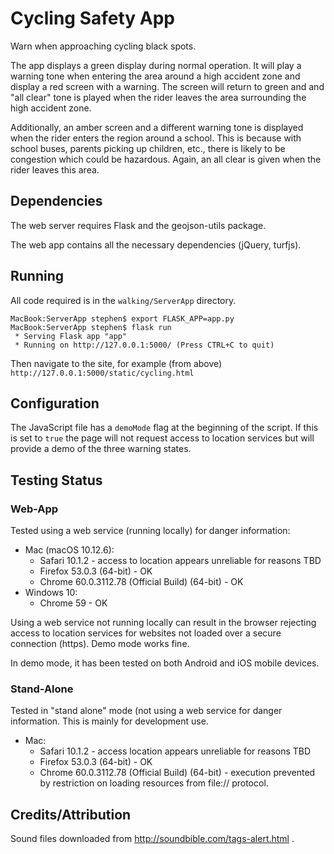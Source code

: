 # Cycling Safety App

Warn when approaching cycling black spots.

The app displays a green display during normal operation. It will play a warning tone when entering the area around a high accident zone and display a red screen with a warning. The screen will return to green and and "all clear" tone is played when the rider leaves the area surrounding the high accident zone.

Additionally, an amber screen and a different warning tone is displayed when the rider enters the region around a school. This is because with school buses, parents picking up children, etc., there is likely to be congestion which could be hazardous. Again, an all clear is given when the rider leaves this area.

## Dependencies

The web server requires Flask and the geojson-utils package.

The web app contains all the necessary dependencies (jQuery, turfjs).

## Running

All code required is in the ```walking/ServerApp``` directory.

```
MacBook:ServerApp stephen$ export FLASK_APP=app.py
MacBook:ServerApp stephen$ flask run
 * Serving Flask app "app"
 * Running on http://127.0.0.1:5000/ (Press CTRL+C to quit)
```

Then navigate to the site, for example (from above) ```http://127.0.0.1:5000/static/cycling.html```

## Configuration

The JavaScript file has a ```demoMode``` flag at the beginning of the script. If this is set to ```true```
the page will not request access to location services but will provide a demo of the three warning 
states.

## Testing Status

### Web-App
Tested using a web service (running locally) for danger information:
* Mac (macOS 10.12.6):
   * Safari 10.1.2 - access to location appears unreliable for reasons TBD
   * Firefox 53.0.3 (64-bit) - OK
   * Chrome 60.0.3112.78 (Official Build) (64-bit) - OK
* Windows 10:
   * Chrome 59 - OK

Using a web service not running locally can result in the browser rejecting access to location services for websites not loaded
over a secure connection (https). Demo mode works fine.

In demo mode, it has been tested on both Android and iOS mobile devices.
   
### Stand-Alone
Tested in "stand alone" mode (not using a web service for danger information. This is mainly for development use.

* Mac:
   * Safari 10.1.2 - access location appears unreliable for reasons TBD
   * Firefox 53.0.3 (64-bit) - OK
   * Chrome 60.0.3112.78 (Official Build) (64-bit) - execution prevented by restriction on loading resources from file:// protocol.
   
## Credits/Attribution

Sound files downloaded from http://soundbible.com/tags-alert.html .
